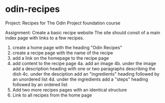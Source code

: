 # odin-recipes
Project: Recipes for The Odin Project foundation course

Assignment: Create a basic recipe website
The site should consit of a main index page with links to a few recipes.

1. create a home page with the heading "Odin Recipes"
2. create a recipe page with the name of the recipe 
3. add a link on the homepage to the recipe page
4. add content to the recipe page
    4a. add an image
    4b. under the image add a description heading with one or two paragraphs describing the dish 
    4c. under the desciption add an "ingredients" heading followed by an unordered list
    4d. under the ingredients add a "steps" heading followed by an ordered list 
5. Add two more recipes pages with an identical structure 
6. Link to all recipes from the home page 